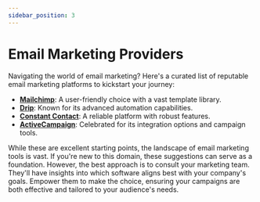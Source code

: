 ```yaml
---
sidebar_position: 3
---
```


# Email Marketing Providers

Navigating the world of email marketing? Here's a curated list of reputable email marketing platforms to kickstart your journey:

- **[Mailchimp](https://mailchimp.com/)**: A user-friendly choice with a vast template library.
- **[Drip](https://www.drip.com/)**: Known for its advanced automation capabilities.
- **[Constant Contact](https://www.constantcontact.com/)**: A reliable platform with robust features.
- **[ActiveCampaign](https://www.activecampaign.com/)**: Celebrated for its integration options and campaign tools.

While these are excellent starting points, the landscape of email marketing tools is vast. If you're new to this domain, these suggestions can serve as a foundation. However, the best approach is to consult your marketing team. They'll have insights into which software aligns best with your company's goals. Empower them to make the choice, ensuring your campaigns are both effective and tailored to your audience's needs.
